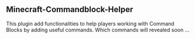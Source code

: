 ## Minecraft-Commandblock-Helper
This plugin add functionalities to help players working with Command Blocks by adding useful commands. Which commands will revealed soon ...
